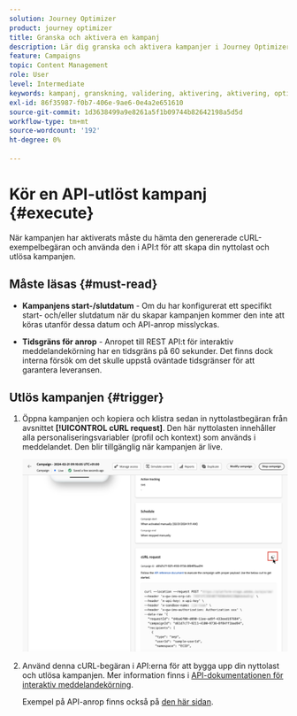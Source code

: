 ```yaml
---
solution: Journey Optimizer
product: journey optimizer
title: Granska och aktivera en kampanj
description: Lär dig granska och aktivera kampanjer i Journey Optimizer
feature: Campaigns
topic: Content Management
role: User
level: Intermediate
keywords: kampanj, granskning, validering, aktivering, aktivering, optimering
exl-id: 86f35987-f0b7-406e-9ae6-0e4a2e651610
source-git-commit: 1d3638499a9e8261a5f1b09744b82642198a5d5d
workflow-type: tm+mt
source-wordcount: '192'
ht-degree: 0%

---
```



# Kör en API-utlöst kampanj {#execute}

När kampanjen har aktiverats måste du hämta den genererade cURL-exempelbegäran och använda den i API:t för att skapa din nyttolast och utlösa kampanjen.

## Måste läsas {#must-read}

* **Kampanjens start-/slutdatum** - Om du har konfigurerat ett specifikt start- och/eller slutdatum när du skapar kampanjen kommer den inte att köras utanför dessa datum och API-anrop misslyckas.

* **Tidsgräns för anrop** - Anropet till REST API:t för interaktiv meddelandekörning har en tidsgräns på 60 sekunder. Det finns dock interna försök om det skulle uppstå oväntade tidsgränser för att garantera leveransen.

## Utlös kampanjen {#trigger}

1. Öppna kampanjen och kopiera och klistra sedan in nyttolastbegäran från avsnittet **[!UICONTROL cURL request]**. Den här nyttolasten innehåller alla personaliseringsvariabler (profil och kontext) som används i meddelandet. Den blir tillgänglig när kampanjen är live.

   ![](assets/api-triggered-curl.png)

1. Använd denna cURL-begäran i API:erna för att bygga upp din nyttolast och utlösa kampanjen. Mer information finns i [API-dokumentationen för interaktiv meddelandekörning](https://developer.adobe.com/journey-optimizer-apis/references/messaging/#tag/execution).

   Exempel på API-anrop finns också på [den här sidan](https://developer.adobe.com/journey-optimizer-apis/references/messaging-samples/).
